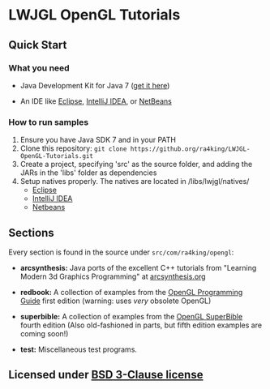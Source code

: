 LWJGL OpenGL Tutorials
======================

## Quick Start ##

### What you need ###

* Java Development Kit for Java 7 ([get it here](http://www.oracle.com/technetwork/java/javase/downloads/index.html))

* An IDE like [Eclipse](http://eclipse.org), [IntelliJ IDEA](http://jetbrains.com/idea), or [NetBeans](http://netbeans.org)

### How to run samples ###

1. Ensure you have Java SDK 7 and in your PATH
2. Clone this repository: `git clone https://github.org/ra4king/LWJGL-OpenGL-Tutorials.git`
3. Create a project, specifying 'src' as the source folder, and adding the JARs in the 'libs' folder as dependencies
4. Setup natives properly. The natives are located in /libs/lwjgl/natives/
	+ [Eclipse](http://lwjgl.com/wiki/index.php?title=Setting_Up_LWJGL_with_Eclipse)
	+ [IntelliJ IDEA](http://lwjgl.com/wiki/index.php?title=Setting_Up_LWJGL_with_IntelliJ_IDEA)
	+ [Netbeans](http://lwjgl.com/wiki/index.php?title=Setting_Up_LWJGL_with_NetBeans)

## Sections ##

Every section is found in the source under `src/com/ra4king/opengl`:

* **arcsynthesis:** Java ports of the excellent C++ tutorials from "Learning Modern 3d Graphics Programming"
at [arcsynthesis.org](http://arcsynthesis.org/gltut)


* **redbook:** A collection of examples from the [OpenGL Programming Guide](http://www.glprogramming.com/red/) first edition
 (warning: uses _very_ obsolete OpenGL)


* **superbible:** A collection of examples from the [OpenGL SuperBible](http://www.starstonesoftware.com/OpenGL/) fourth edition
(Also old-fashioned in parts, but fifth edition examples are coming soon!)


* **test:** Miscellaneous test programs.

## Licensed under [BSD 3-Clause license](http://opensource.org/licenses/BSD-3-Clause) ##
